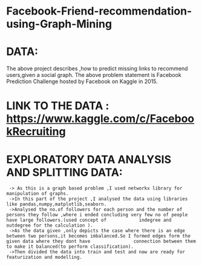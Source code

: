 # Facebook-Friend-recommendation-using-Graph-Mining

# DATA:
   The above project describes ,how to predict missing links to recommend users,given a social graph.
    The above problem statement is  Facebook Prediction Challenge hosted by Facebook on Kaggle in 2015.
# LINK TO THE DATA :  https://www.kaggle.com/c/FacebookRecruiting

# EXPLORATORY DATA ANALYSIS AND SPLITTING DATA:

     -> As this is a graph based problem ,I used networkx library for manipulation of graphs.
     ->In this part of the project ,I analysed the data using libraries like pandas,numpy,matplotlib,seaborn.
     ->Analysed the no.of followers for each person and the number of persons they follow ,where i ended concluding very few no of people have large followers.(used concept of            indegree and outdegree for the calculation ).
     ->As the data given ,only depicts the case where there is an edge between two persons,it becomes imbalanced.So I formed edges form the given data where they dont have                connection between them to make it balanced(to perform classification).
     ->Then divided the data into train and test and now are ready for featurization and modelling.
       
      






